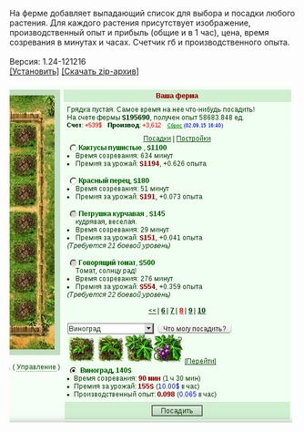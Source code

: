 На ферме добавляет выпадающий список для выбора и посадки любого растения. Для каждого растения присутствует изображение, производственный опыт и прибыль (общие и в 1 час), цена, время созревания в минутах и часах. Счетчик гб и производственного опыта.
<br>
<br>
Версия: 1.24-121216
<br>
[[Установить]](https://raw.githubusercontent.com/MyRequiem/comfortablePlayingInGW/master/separatedScripts/AllPlantsOnFarm/allPlantsOnFarm.user.js) [[Скачать zip-архив]](https://raw.githubusercontent.com/MyRequiem/comfortablePlayingInGW/master/separatedScripts/AllPlantsOnFarm/allPlantsOnFarm.user.js.zip)
<br>
<br>
![AllPlantsOnFarm](https://raw.githubusercontent.com/MyRequiem/comfortablePlayingInGW/master/imgs/AllPlantsOnFarm/screen.png)
<br>
